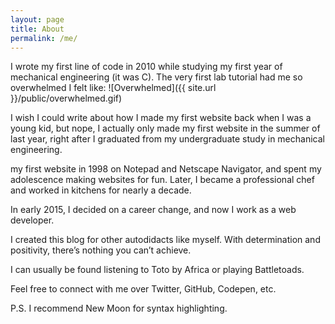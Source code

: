 ```yaml
---
layout: page
title: About
permalink: /me/
---
```

I wrote my first line of code in 2010 while studying my first year of mechanical engineering (it was C). The very first lab tutorial had me so overwhelmed I felt like: 
![Overwhelmed]({{ site.url }}/public/overwhelmed.gif)

I wish I could write about how I made my first website back when I was a young kid, but nope, I actually only made my first website in the summer of last year, right after I graduated from my undergraduate study in mechanical engineering.

my first website in 1998 on Notepad and Netscape Navigator, and spent my adolescence making websites for fun. Later, I became a professional chef and worked in kitchens for nearly a decade.

In early 2015, I decided on a career change, and now I work as a web developer.

I created this blog for other autodidacts like myself. With determination and positivity, there’s nothing you can’t achieve.

I can usually be found listening to Toto by Africa or playing Battletoads.

Feel free to connect with me over Twitter, GitHub, Codepen, etc.

P.S. I recommend New Moon for syntax highlighting.


